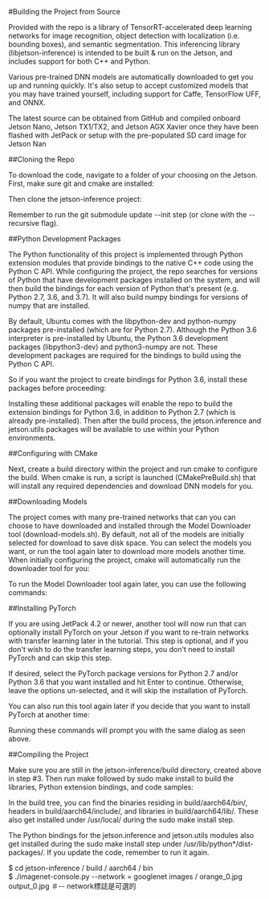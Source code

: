 #Building the Project from Source

Provided with the repo is a library of TensorRT-accelerated deep learning networks for image recognition, object detection with localization (i.e. bounding boxes), and semantic segmentation. This inferencing library (libjetson-inference) is intended to be built & run on the Jetson, and includes support for both C++ and Python.

Various pre-trained DNN models are automatically downloaded to get you up and running quickly. It's also setup to accept customized models that you may have trained yourself, including support for Caffe, TensorFlow UFF, and ONNX.

The latest source can be obtained from GitHub and compiled onboard Jetson Nano, Jetson TX1/TX2, and Jetson AGX Xavier once they have been flashed with JetPack or setup with the pre-populated SD card image for Jetson Nan

##Cloning the Repo

To download the code, navigate to a folder of your choosing on the Jetson. First, make sure git and cmake are installed:


Then clone the jetson-inference project:



Remember to run the git submodule update --init step (or clone with the --recursive flag).

##Python Development Packages

The Python functionality of this project is implemented through Python extension modules that provide bindings to the native C++ code using the Python C API. While configuring the project, the repo searches for versions of Python that have development packages installed on the system, and will then build the bindings for each version of Python that's present (e.g. Python 2.7, 3.6, and 3.7). It will also build numpy bindings for versions of numpy that are installed.

By default, Ubuntu comes with the libpython-dev and python-numpy packages pre-installed (which are for Python 2.7). Although the Python 3.6 interpreter is pre-installed by Ubuntu, the Python 3.6 development packages (libpython3-dev) and python3-numpy are not. These development packages are required for the bindings to build using the Python C API.

So if you want the project to create bindings for Python 3.6, install these packages before proceeding:

Installing these additional packages will enable the repo to build the extension bindings for Python 3.6, in addition to Python 2.7 (which is already pre-installed). Then after the build process, the jetson.inference and jetson.utils packages will be available to use within your Python environments.

##Configuring with CMake

Next, create a build directory within the project and run cmake to configure the build. When cmake is run, a script is launched (CMakePreBuild.sh) that will install any required dependencies and download DNN models for you.





##Downloading Models

The project comes with many pre-trained networks that can you can choose to have downloaded and installed through the Model Downloader tool (download-models.sh). By default, not all of the models are initially selected for download to save disk space. You can select the models you want, or run the tool again later to download more models another time.
When initially configuring the project, cmake will automatically run the downloader tool for you:

To run the Model Downloader tool again later, you can use the following commands:


##Installing PyTorch

If you are using JetPack 4.2 or newer, another tool will now run that can optionally install PyTorch on your Jetson if you want to re-train networks with transfer learning later in the tutorial. This step is optional, and if you don't wish to do the transfer learning steps, you don't need to install PyTorch and can skip this step.

If desired, select the PyTorch package versions for Python 2.7 and/or Python 3.6 that you want installed and hit Enter to continue. Otherwise, leave the options un-selected, and it will skip the installation of PyTorch.

You can also run this tool again later if you decide that you want to install PyTorch at another time:


Running these commands will prompt you with the same dialog as seen above.

##Compiling the Project

Make sure you are still in the jetson-inference/build directory, created above in step #3.
Then run make followed by sudo make install to build the libraries, Python extension bindings, and code samples:




In the build tree, you can find the binaries residing in build/aarch64/bin/, headers in build/aarch64/include/, and libraries in build/aarch64/lib/. These also get installed under /usr/local/ during the sudo make install step.

The Python bindings for the jetson.inference and jetson.utils modules also get installed during the sudo make install step under /usr/lib/python*/dist-packages/. If you update the code, remember to run it again.

$ cd jetson-inference / build / aarch64 / bin <br>
$ ./imagenet-console.py --network = googlenet images / orange_0.jpg output_0.jpg   ＃-- network標誌是可選的
